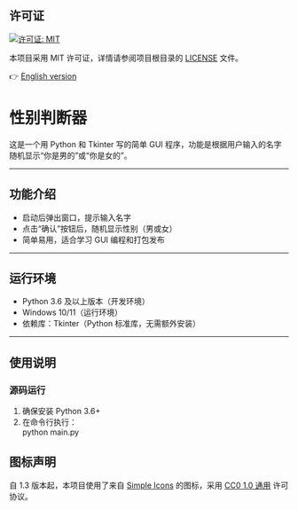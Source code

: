 ## 许可证

[![许可证: MIT](https://img.shields.io/badge/许可证-MIT-yellow.svg)](https://opensource.org/licenses/MIT)

本项目采用 MIT 许可证，详情请参阅项目根目录的 [LICENSE](LICENSE) 文件。

👉 [English version](README_EN.md)
# 性别判断器

这是一个用 Python 和 Tkinter 写的简单 GUI 程序，功能是根据用户输入的名字随机显示“你是男的”或“你是女的”。

---

## 功能介绍

- 启动后弹出窗口，提示输入名字
- 点击“确认”按钮后，随机显示性别（男或女）
- 简单易用，适合学习 GUI 编程和打包发布

---

## 运行环境

- Python 3.6 及以上版本（开发环境）
- Windows 10/11（运行环境）
- 依赖库：Tkinter（Python 标准库，无需额外安装）

---

## 使用说明

### 源码运行

1. 确保安装 Python 3.6+  
2. 在命令行执行：  
   python main.py

## 图标声明

自 1.3 版本起，本项目使用了来自 [Simple Icons](https://github.com/simple-icons/simple-icons) 的图标，采用 [CC0 1.0 通用](https://creativecommons.org/publicdomain/zero/1.0/) 许可协议。
